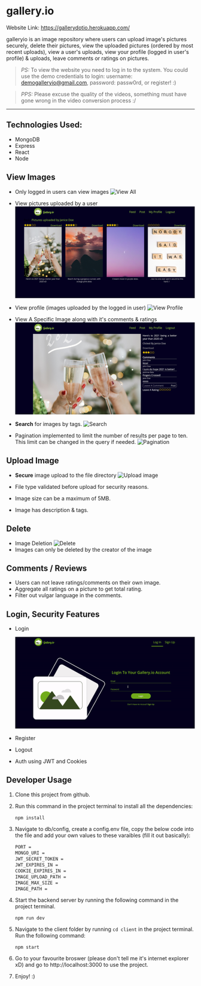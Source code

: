 # gallery.io

Website Link: https://gallerydotio.herokuapp.com/

galleryio is an image repository where users can upload image's pictures securely, delete their pictures, view the uploaded pictures (ordered by most recent uploads), view a user's uploads, view your profile (logged in user's profile) & uploads, leave comments or ratings on pictures.
> *PS:* To view the website you need to log in to the system. You could use the demo credentials to login: username: demogalleryio@gmail.com, password: passw0rd, or register! :)
    

> *PPS:* Please excuse the quality of the videos, something must have gone wrong in the video conversion process :/

--- 

## Technologies Used:

* MongoDB
* Express
* React
* Node


## View  Images

- Only logged in users can view images
![View All](./assets/feed.png)

- View pictures uploaded by a user
![User Feed](./assets/userpicture.png)

- View profile (images uploaded by the logged in user)
![View Profile](./assets/profilefeed.png)

- View A Specific Image along with it's comments & ratings
![View Profile](./assets/imageview.png)

- **Search** for images by tags.
![Search](./assets/searchresults.png)

- Pagination implemented to limit the number of results per page to ten. This limit can be changed in the query if needed.
![Pagination](./assets/paginationDemo.gif)

## Upload Image

- **Secure** image upload to the file directory
![Upload image](./assets/upload.gif)

- File type validated before upload for security reasons.
- Image size can be a maximum of 5MB.
- Image has description & tags.

## Delete

- Image Deletion
![Delete](./assets/delete.gif)
- Images can only be deleted by the creator of the image


## Comments / Reviews

- Users can not leave ratings/comments on their own image.
- Aggregate all ratings on a picture to get total rating.
- Filter out vulgar language in the comments.


## Login, Security Features

- Login

    ![Login](./assets/login.gif)

- Register
- Logout
- Auth using JWT and Cookies

## Developer Usage

1. Clone this project from github.
2. Run this command in the project terminal to install all the dependencies:
    ```
    npm install
    ```
3. Navigate to db/config, create a config.env file, copy the below code into the file and add your own values to these varaibles (fill it out basically):
    ```
    PORT = 
    MONGO_URI = 
    JWT_SECRET_TOKEN = 
    JWT_EXPIRES_IN = 
    COOKIE_EXPIRES_IN = 
    IMAGE_UPLOAD_PATH = 
    IMAGE_MAX_SIZE = 
    IMAGE_PATH = 
    ```
4. Start the backend server by running the following command in the project terminal.
    ```
    npm run dev
    ```

5. Navigate to the client folder by running `cd client` in the project terminal. Run the following command: 
    ```
    npm start
    ```
6. Go to your favourite broswer (please don't tell me it's internet explorer xD) and go to http://localhost:3000 to use the project.

7. Enjoy! :)
